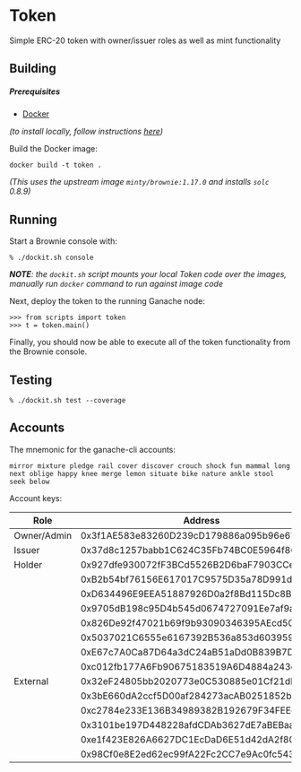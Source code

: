 # Token

Simple ERC-20 token with owner/issuer roles as well as mint functionality

## Building

##### Prerequisites
 - [Docker][docker]

_(to install locally, follow instructions [here][brownie_install])_

Build the Docker image:

```
docker build -t token .
```

_(This uses the upstream image `minty/brownie:1.17.0` and installs `solc` 0.8.9)_

## Running

Start a Brownie console with:

```
% ./dockit.sh console
```

_**NOTE**: the `dockit.sh` script mounts your local Token code over the images, manually run `docker` command to run against image code_

Next, deploy the token to the running Ganache node:

```
>>> from scripts import token
>>> t = token.main()
```

Finally, you should now be able to execute all of the token functionality from the Brownie console.

## Testing

```
% ./dockit.sh test --coverage
```

## Accounts

The mnemonic for the ganache-cli accounts:

`mirror mixture pledge rail cover discover crouch shock fun mammal long next oblige happy knee merge lemon situate bike nature ankle stool seek below`

Account keys:

| Role          | Address                                    | Private Key                                                      |
| ------------- | ------------------------------------------ | ---------------------------------------------------------------- |
| Owner/Admin   | 0x3f1AE583e83260D239cD179886a095b96e67bc00 | e03fa64de89252ba2076748a38a38c766bed65b148708bc69ce0070283fbefed |
| Issuer        | 0x37d8c1257babb1C624C35Fb74BC0E5964f86aee8 | 37858f1ce82d3c09c935a98a0e7e0006ce391e1bdfce95f62b706347d53096c7 |
| Holder        | 0x927dfe930072fF3BCd5526B2D6baF7903CCeaCbe | 17892092e6ed6a076a2b752ff5fedde56c58473c0d70613c110840a4ebc9f338 |
|               | 0xB2b54bf76156E617017C9575D35a78D991d700Fb | 8c1d4fb91836192c8a1ea0f1ff0d83c330884a6847bf9e1168e9eed3af18f848 |
|               | 0xD634496E9EEA51887926D0a2f8Bd115Dc8B276f0 | 9d218033dad4754a59c1f3475ea6392a8b69f7519dc15d4adff25412319eb3a4 |
|               | 0x9705dB198c95D4b545d0674727091Ee7af9af01F | 161dbc56b06992271f5dea4be0d813511ef19775e5b74796210044641aabdeb4 |
|               | 0x826De92f47021b69f9b93090346395AEcd50f92C | 2b020437510fd3e98dcd41610e17fac57b2a1f22342ad692c33a40e62bce19a5 |
|               | 0x5037021C6555e6167392B536a853d603959E1e72 | 1ac6f927d7e3bad3cd2f8612bea0e37631fe08ad50fe249461cfb4b1bed867d9 |
|               | 0xE67c7A0Ca87D64a3dC24aB51aDd0B839B7DeCF97 | 55566481b27c7abbe2dad356e2b4385e87814d790a724887f31d5c2b016797f7 |
|               | 0xc012fb177A6Fb90675183519A6D4884a243dd741 | f320a0ea1b5362d16b7797cf7a41ffa51a5ed088b797a06271e9a0a48f9d865a |
| External      | 0x32eF24805bb2020773e0C530885e01Cf21dD75bB | ab2665304c146db371be6b3fc640d55a7237a1d68bda4b657c65b8d814774f40 |
|               | 0x3bE660dA2ccf5D00af284273acAB0251852b1cAb | 21d008a6e1be7b5271d389ee8623af04ca32cda87826c69191e9114332edabee |
|               | 0xc2784e233E136B34989382B192679F34FEEeE4b0 | 2900b4be05864f901cf7ff14d3e73556173b440ec09c7c16cf7477d23627e331 |
|               | 0x3101be197D448228afdCDAb3627dE7aBEBaad070 | 61989102a8a768f592b6826c94511ca2fd12f700bb0b66ac08544de0c06f0658 |
|               | 0xe1f423E826A6627DC1EcDaD6E51d42dA2f80559f | d13bf95b45848244741ed465293702fdf873026105b95cdbf7083d01b34df301 |
|               | 0x98Cf0e8E2ed62ec99fA22Fc2CC7e9Ac0fc543622 | 693804fe582d52bf68ad8b97667c312d4129637850ed2d19d171b45b74ad3abc |


[python3]: https://www.python.org/downloads/
[brownie]: https://github.com/eth-brownie/brownie/tree/v1.17.0
[brownie_install]: https://eth-brownie.readthedocs.io/en/stable/install.html
[brownie_docs]: https://eth-brownie.readthedocs.io/en/stable/
[docker]: https://docs.docker.com/get-docker/
